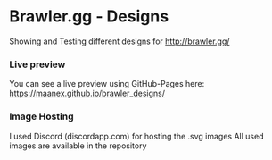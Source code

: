 # Brawler.gg - Designs
Showing and Testing different designs for http://brawler.gg/


### Live preview
You can see a live preview using GitHub-Pages here: https://maanex.github.io/brawler_designs/

### Image Hosting
I used Discord (discordapp.com) for hosting the .svg images
All used images are available in the repository
